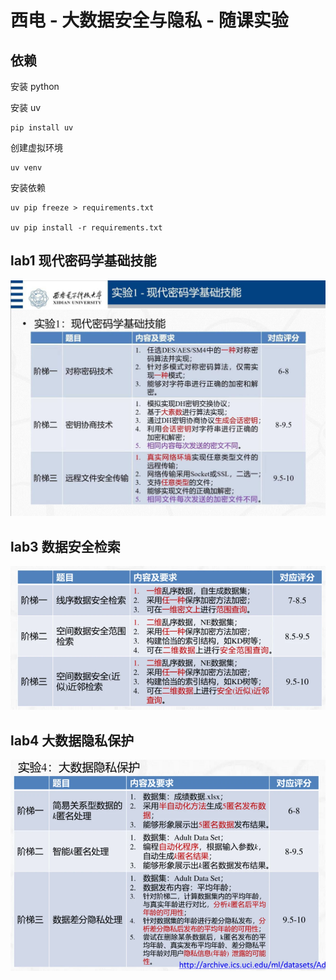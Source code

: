 # 西电 - 大数据安全与隐私 - 随课实验

## 依赖

安装 python

安装 uv

    pip install uv

创建虚拟环境

    uv venv

安装依赖

    uv pip freeze > requirements.txt

    uv pip install -r requirements.txt

## lab1 现代密码学基础技能

![](/img/lab1.png)

## lab3 数据安全检索

![](/img/lab3.png)

## lab4 大数据隐私保护

![](/img/lab4.png)
